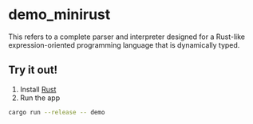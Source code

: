 # demo_minirust

This refers to a complete parser and interpreter designed for a Rust-like expression-oriented programming language that is dynamically typed. 

## Try it out!

1. Install [Rust](https://rustup.rs/)
2. Run the app
```bash
cargo run --release -- demo
```

